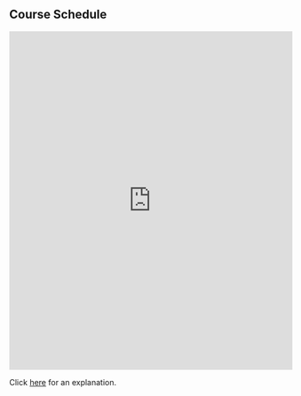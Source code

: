 ##  Course Schedule 

<iframe src="https://leetcode.com/playground/gUYtNtWX/shared" frameBorder="0" width="510" height="610"></iframe>

Click [here](Explanation.md) for an explanation.


